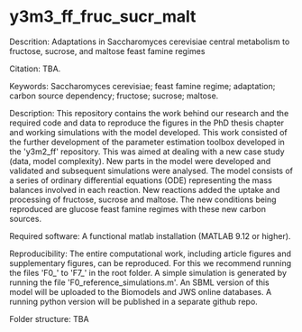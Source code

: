 # y3m3_ff_fruc_sucr_malt

Descrition: Adaptations in Saccharomyces cerevisiae central metabolism to fructose, sucrose, and maltose feast famine regimes

Citation: TBA.

Keywords: Saccharomyces cerevisiae; feast famine regime; adaptation; carbon source dependency; fructose; sucrose; maltose.

Description: 
This repository contains the work behind our research and the required code and data to reproduce the figures in the PhD thesis chapter and working simulations with the model developed. 
This work consisted of the further development of the parameter estimation toolbox developed in the 'y3m2_ff' repository. 
This was aimed at dealing with a new case study (data, model complexity). New parts in the model were developed and validated and subsequent simulations were analysed. 
The model consists of a series of ordinary differential equations (ODE) representing the mass balances involved in each reaction. 
New reactions added the uptake and processing of fructose, sucrose and maltose. The new conditions being reproduced are glucose feast famine regimes with these new carbon sources.

Required software:
A functional matlab installation (MATLAB 9.12 or higher).

Reproducibility:
The entire computational work, including article figures and supplementary figures, can be reproduced. For this we recommend running the files 'F0_' to 'F7_' in the root folder. A simple simulation is generated by running the file 'F0_reference_simulations.m'.
An SBML version of this model will be uploaded to the Biomodels and JWS online databases. A running python version will be published in a separate github repo. 

Folder structure: TBA
